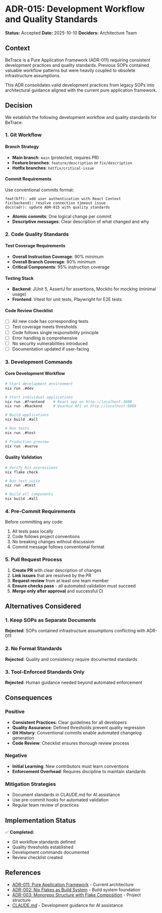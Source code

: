 # ADR-015: Development Workflow and Quality Standards

**Status:** Accepted
**Date:** 2025-10-10
**Deciders:** Architecture Team

## Context

BeTrace is a Pure Application Framework (ADR-011) requiring consistent development practices and quality standards. Previous SOPs contained valuable workflow patterns but were heavily coupled to obsolete infrastructure assumptions.

This ADR consolidates valid development practices from legacy SOPs into architectural guidance aligned with the current pure application framework.

## Decision

We establish the following development workflow and quality standards for BeTrace:

### 1. Git Workflow

#### Branch Strategy
- **Main branch**: `main` (protected, requires PR)
- **Feature branches**: `feature/description` or `fix/description`
- **Hotfix branches**: `hotfix/critical-issue`

#### Commit Requirements
Use conventional commits format:
```
feat(bff): add user authentication with React Context
fix(backend): resolve connection timeout issue
docs(adr): update ADR-015 with quality standards
```

- **Atomic commits**: One logical change per commit
- **Descriptive messages**: Clear description of what changed and why

### 2. Code Quality Standards

#### Test Coverage Requirements
- **Overall Instruction Coverage**: 90% minimum
- **Overall Branch Coverage**: 80% minimum
- **Critical Components**: 95% instruction coverage

#### Testing Stack
- **Backend**: JUnit 5, AssertJ for assertions, Mockito for mocking (minimal usage)
- **Frontend**: Vitest for unit tests, Playwright for E2E tests

#### Code Review Checklist
- [ ] All new code has corresponding tests
- [ ] Test coverage meets thresholds
- [ ] Code follows single responsibility principle
- [ ] Error handling is comprehensive
- [ ] No security vulnerabilities introduced
- [ ] Documentation updated if user-facing

### 3. Development Commands

#### Core Development Workflow
```bash
# Start development environment
nix run .#dev

# Start individual applications
nix run .#frontend    # React app on http://localhost:3000
nix run .#backend     # Quarkus API on http://localhost:8080

# Build applications
nix build .#all

# Run tests
nix run .#test

# Production preview
nix run .#serve
```

#### Quality Validation
```bash
# Verify Nix expressions
nix flake check

# Run test suite
nix run .#test

# Build all components
nix build .#all
```

### 4. Pre-Commit Requirements

Before committing any code:
1. All tests pass locally
2. Code follows project conventions
3. No breaking changes without discussion
4. Commit message follows conventional format

### 5. Pull Request Process

1. **Create PR** with clear description of changes
2. **Link issues** that are resolved by the PR
3. **Request review** from at least one team member
4. **Ensure checks pass** - all automated validation must succeed
5. **Merge only after approval** and successful CI

## Alternatives Considered

### 1. Keep SOPs as Separate Documents
**Rejected**: SOPs contained infrastructure assumptions conflicting with ADR-011

### 2. No Formal Standards
**Rejected**: Quality and consistency require documented standards

### 3. Tool-Enforced Standards Only
**Rejected**: Human guidance needed beyond automated enforcement

## Consequences

### Positive
- **Consistent Practices**: Clear guidelines for all developers
- **Quality Assurance**: Defined thresholds prevent quality regression
- **Git History**: Conventional commits enable automated changelog generation
- **Code Review**: Checklist ensures thorough review process

### Negative
- **Initial Learning**: New contributors must learn conventions
- **Enforcement Overhead**: Requires discipline to maintain standards

### Mitigation Strategies
- Document standards in CLAUDE.md for AI assistance
- Use pre-commit hooks for automated validation
- Regular team review of practices

## Implementation Status

✅ **Completed:**
- Git workflow standards defined
- Quality thresholds established
- Development commands documented
- Review checklist created

## References

- [ADR-011: Pure Application Framework](./011-pure-application-framework.md) - Current architecture
- [ADR-002: Nix Flakes as Build System](./002-nix-flakes-build-system.md) - Build system foundation
- [ADR-003: Monorepo Structure with Flake Composition](./003-monorepo-flake-composition.md) - Project structure
- [CLAUDE.md](../../CLAUDE.md) - Development guidance for AI assistance
